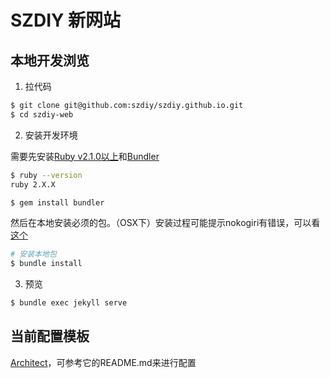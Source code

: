 # SZDIY 新网站

## 本地开发浏览

 1. 拉代码

 ```bash
 $ git clone git@github.com:szdiy/szdiy.github.io.git
 $ cd szdiy-web
 ```

 2. 安装开发环境

 需要先安装[Ruby v2.1.0以上](https://www.ruby-lang.org/en/downloads/)和[Bundler](http://bundler.io/)

 ```bash
 $ ruby --version
 ruby 2.X.X

 $ gem install bundler
 ```

 然后在本地安装必须的包。（OSX下）安装过程可能提示nokogiri有错误，可以看[这个](http://www.nokogiri.org/tutorials/installing_nokogiri.html#mac_os_x)

 ```bash
 # 安装本地包
 $ bundle install

 ```

 3. 预览

 ```bash
 $ bundle exec jekyll serve
 ```

 ## 当前配置模板

 [Architect](https://github.com/pages-themes/architect)，可参考它的README.md来进行配置
